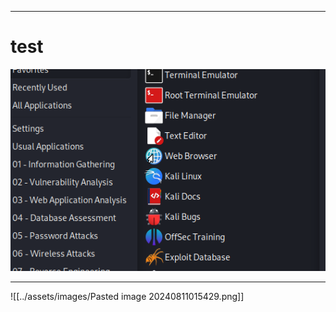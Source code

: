 



---
# test

<img src="../assets/images/Pasted image 20240811015429.png" alt="Meta">

---

![[../assets/images/Pasted image 20240811015429.png]]




